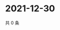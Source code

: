 # 2021-12-30

共 0 条

<!-- BEGIN WEIBO -->
<!-- 最后更新时间 Thu Dec 30 2021 10:31:02 GMT+0800 (China Standard Time) -->

<!-- END WEIBO -->
